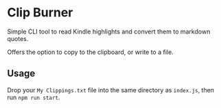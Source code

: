 # Clip Burner
Simple CLI tool to read Kindle highlights and convert them to markdown quotes.

Offers the option to copy to the clipboard, or write to a file.

## Usage
Drop your `My Clippings.txt` file into the same directory as `index.js`, then run `npm run start`.